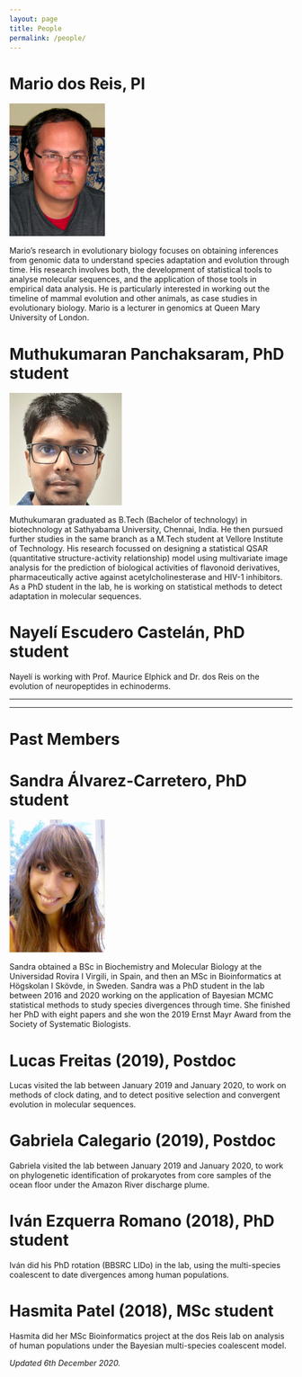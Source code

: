 ```yaml
---
layout: page
title: People
permalink: /people/
---
```


# Mario dos Reis, PI

![](/assets/figs/mario.png)

Mario’s research in evolutionary biology focuses on obtaining inferences from genomic data to understand species adaptation and evolution through time.  His research involves both, the development of statistical tools to analyse molecular sequences, and the application of those tools in empirical data analysis.  He is particularly interested in working out the timeline of mammal evolution and other animals, as case studies in evolutionary biology. Mario is a lecturer in genomics at Queen Mary University of London.

# Muthukumaran Panchaksaram, PhD student

![](/assets/figs/muthu.png)

Muthukumaran graduated as B.Tech (Bachelor of technology) in biotechnology at Sathyabama University, Chennai, India. He then pursued further studies in the same branch as a M.Tech student at Vellore Institute of Technology. His research focussed on designing a statistical QSAR (quantitative structure-activity relationship) model using multivariate image analysis for the prediction of biological activities of flavonoid derivatives, pharmaceutically active against acetylcholinesterase and HIV-1 inhibitors. As a PhD student in the lab, he is working on statistical methods to detect adaptation in molecular sequences.

# Nayelí Escudero Castelán, PhD student

Nayelí is working with Prof. Maurice Elphick and Dr. dos Reis on the evolution of neuropeptides in echinoderms.

---
---

# Past Members

# Sandra Álvarez-Carretero, PhD student

![](/assets/figs/sandra.png)

Sandra obtained a BSc in Biochemistry and Molecular Biology at the Universidad Rovira I Virgili, in Spain, and then an MSc in Bioinformatics at Högskolan I Skövde, in Sweden. Sandra was a PhD student in the lab between 2016 and 2020 working on the application of Bayesian MCMC statistical methods to study species divergences through time. She finished her PhD with eight papers and she won the 2019 Ernst Mayr Award from the Society of Systematic Biologists.

# Lucas Freitas (2019), Postdoc

Lucas visited the lab between January 2019 and January 2020, to work on methods of clock dating, and to detect positive selection and convergent evolution in molecular sequences.

# Gabriela Calegario (2019), Postdoc

Gabriela visited the lab between January 2019 and January 2020, to work on phylogenetic identification of prokaryotes from core samples of the ocean floor under the Amazon River discharge plume.

# Iván Ezquerra Romano (2018), PhD student

Iván did his PhD rotation (BBSRC LIDo) in the lab, using the multi-species coalescent to date divergences among human populations.

# Hasmita Patel (2018), MSc student

Hasmita did her MSc Bioinformatics project at the dos Reis lab on analysis of human populations under the Bayesian multi-species coalescent model.

_Updated 6th December 2020._
